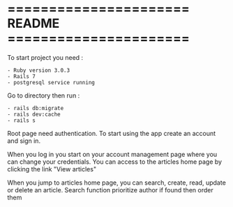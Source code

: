 # ====================== README ======================

To start project you need :

	- Ruby version 3.0.3
	- Rails 7
	- postgresql service running

Go to directory then run : 

	- rails db:migrate
	- rails dev:cache
	- rails s

Root page need authentication.
To start using the app create an account and sign in.

When you log in you start on your account management page where you can change your credentials.
You can access to the articles home page by clicking the link "View articles"

When you jump to articles home page, you can search, create, read, update or delete an article.
Search function prioritize author if found then order them


